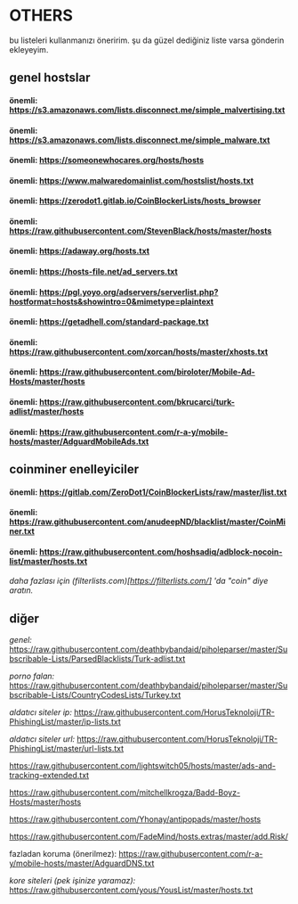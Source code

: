 # OTHERS

bu listeleri kullanmanızı öneririm. şu da güzel dediğiniz liste varsa gönderin ekleyeyim.

## genel hostslar

#### önemli: https://s3.amazonaws.com/lists.disconnect.me/simple_malvertising.txt

#### önemli: https://s3.amazonaws.com/lists.disconnect.me/simple_malware.txt

#### önemli: https://someonewhocares.org/hosts/hosts

#### önemli: https://www.malwaredomainlist.com/hostslist/hosts.txt

#### önemli: https://zerodot1.gitlab.io/CoinBlockerLists/hosts_browser

#### önemli: https://raw.githubusercontent.com/StevenBlack/hosts/master/hosts

#### önemli: https://adaway.org/hosts.txt

#### önemli: https://hosts-file.net/ad_servers.txt

#### önemli: https://pgl.yoyo.org/adservers/serverlist.php?hostformat=hosts&showintro=0&mimetype=plaintext

#### önemli: https://getadhell.com/standard-package.txt

#### önemli: https://raw.githubusercontent.com/xorcan/hosts/master/xhosts.txt

#### önemli: https://raw.githubusercontent.com/biroloter/Mobile-Ad-Hosts/master/hosts

#### önemli: https://raw.githubusercontent.com/bkrucarci/turk-adlist/master/hosts

#### önemli: https://raw.githubusercontent.com/r-a-y/mobile-hosts/master/AdguardMobileAds.txt

## coinminer enelleyiciler

#### önemli: https://gitlab.com/ZeroDot1/CoinBlockerLists/raw/master/list.txt

#### önemli: https://raw.githubusercontent.com/anudeepND/blacklist/master/CoinMiner.txt

#### önemli: https://raw.githubusercontent.com/hoshsadiq/adblock-nocoin-list/master/hosts.txt

*daha fazlası için (filterlists.com)[https://filterlists.com/] 'da "coin" diye aratın.*

## diğer

*genel:* https://raw.githubusercontent.com/deathbybandaid/piholeparser/master/Subscribable-Lists/ParsedBlacklists/Turk-adlist.txt

*porno falan:* https://raw.githubusercontent.com/deathbybandaid/piholeparser/master/Subscribable-Lists/CountryCodesLists/Turkey.txt

*aldatıcı siteler ip:* https://raw.githubusercontent.com/HorusTeknoloji/TR-PhishingList/master/ip-lists.txt

*aldatıcı siteler url:* https://raw.githubusercontent.com/HorusTeknoloji/TR-PhishingList/master/url-lists.txt

https://raw.githubusercontent.com/lightswitch05/hosts/master/ads-and-tracking-extended.txt

https://raw.githubusercontent.com/mitchellkrogza/Badd-Boyz-Hosts/master/hosts

https://raw.githubusercontent.com/Yhonay/antipopads/master/hosts

https://raw.githubusercontent.com/FadeMind/hosts.extras/master/add.Risk/

fazladan koruma (önerilmez): https://raw.githubusercontent.com/r-a-y/mobile-hosts/master/AdguardDNS.txt

*kore siteleri (pek işinize yaramaz):* https://raw.githubusercontent.com/yous/YousList/master/hosts.txt
